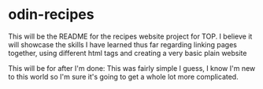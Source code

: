 # odin-recipes
This will be the README for the recipes website project for TOP. I believe it will showcase the skills I have learned thus far regarding linking pages together, using different html tags and creating a very basic plain website

This will be for after I'm done: This was fairly simple I guess, I know I'm new to this world so I'm sure it's going to get a whole lot more complicated.
